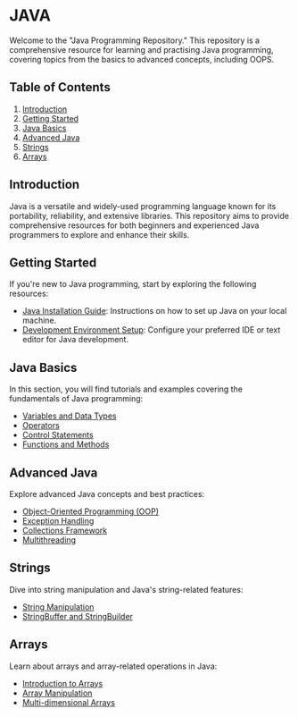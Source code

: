 # JAVA
Welcome to the "Java Programming Repository." This repository is a comprehensive resource for learning and practising Java programming, covering topics from the basics to advanced concepts, including OOPS.

## Table of Contents

1. [Introduction](#introduction)
2. [Getting Started](#getting-started)
3. [Java Basics](#java-basics)
4. [Advanced Java](#advanced-java)
5. [Strings](#strings)
6. [Arrays](#arrays)


## Introduction

Java is a versatile and widely-used programming language known for its portability, reliability, and extensive libraries. This repository aims to provide comprehensive resources for both beginners and experienced Java programmers to explore and enhance their skills.

## Getting Started

If you're new to Java programming, start by exploring the following resources:

- [Java Installation Guide](getting-started/installation.md): Instructions on how to set up Java on your local machine.
- [Development Environment Setup](getting-started/development-environment.md): Configure your preferred IDE or text editor for Java development.

## Java Basics

In this section, you will find tutorials and examples covering the fundamentals of Java programming:

- [Variables and Data Types](Java/Basics)
- [Operators](Java/Basics)
- [Control Statements](Java/Basics)
- [Functions and Methods](Java/Basics)

## Advanced Java

Explore advanced Java concepts and best practices:
- [Object-Oriented Programming (OOP)](Java)
- [Exception Handling](Java/Exceptions)
- [Collections Framework](Java/Collections)
- [Multithreading](Java/MultiThreading)

## Strings

Dive into string manipulation and Java's string-related features:

- [String Manipulation](Java/String)
- [StringBuffer and StringBuilder](Java/String)

## Arrays

Learn about arrays and array-related operations in Java:

- [Introduction to Arrays](Java/Arrays)
- [Array Manipulation](Java/Arrays)
- [Multi-dimensional Arrays](Java/Arrays)
